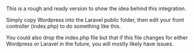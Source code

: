 This is a rough and ready version to show the idea behind this integration.

Simply copy Wordpress into the Laravel public folder, then edit your front controller (index.php) to do something like this.

You could also drop the index.php file but that if this file changes for either Wordpress or Laravel in the future, you will mostly likely have issues.